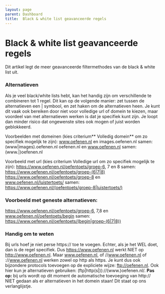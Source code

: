 ```yaml
---
layout: page
parent: Dashboard
title:  Black & white list geavanceerde regels 
---
```


# Black & white list geavanceerde regels

Dit artikel legt de meer geavanceerde filtermethodes van de black & white list uit.

### Alternatieven
Als je veel black/white lists hebt, kan het handig zijn om verschillende te combineren tot 1 regel. Dit kan op de volgende manier: zet tussen de alternatieven een | symbool, en zet haken om de alternatieven heen. Je kunt dit vaak ook bereiken door niet voor volledige url of domein te kiezen, maar voordeel van met alternatieven werken is dat je specifiek kunt zijn. Je loopt dan minder risico dat ongewenste sites ook mogen of juist worden geblokkeerd.

Voorbeelden met domeinen (kies criterium** Volledig domein** om zo specifiek mogelijk te zijn):
www.oefenen.nl en images.oefenen.nl samen: (www|images).oefenen.nl
oefenen.nl en www.oefenen.nl samen: (www.|)oefenen.nl

Voorbeeld met url (kies criterium Volledige url om zo specifiek mogelijk te zijn):
https://www.oefenen.nl/oefentoets/groep-6, 7 en 8 samen: https://www.oefenen.nl/oefentoets/groep-(6|7|8)
https://www.oefenen.nl/oefentoets/groep-8 en www.oefenen.nl/luistertoets/ samen:
https://www.oefenen.nl/(oefentoets/groep-8|luistertoets/)

### Voorbeeld met geneste alternatieven:
https://www.oefenen.nl/oefentoets/groep-6, 7,8 en www.oefenen.nl/oefentoets/begin samen:
https://www.oefenen.nl/oefentoets/(begin|groep-(6|7|8))

### Handig om te weten
Bij urls hoef je niet perse https:// toe te voegen. Echter, als je het WEL doet, dan is de regel specifiek. Dus https://www.oefenen.nl werkt NIET op http://www.oefenen.nl. Maar www.oefenen.nl, of //www.oefenen.nl of ://www.oefenen.nl werken zowel op http als https.
Je kunt dus ook bijzondere protocols toevoegen op de expliciete wijze:  ftp://oefenen.nl. 
Ook hier kun je alternatieven gebruiken: (ftp|http(s|))://(www.)oefenen.nl/.
**Pas op:** bij urls wordt op dit moment de automatische toevoeging van http:// NIET gedaan als er alternatieven in het domein staan! Dit staat op ons verlanglijstje.
 



